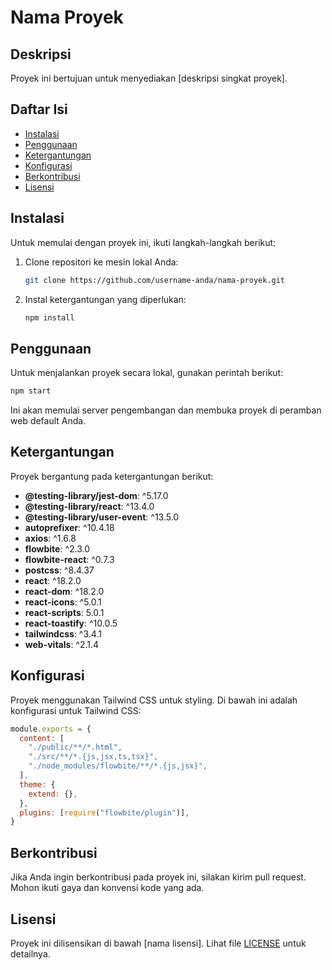 # Nama Proyek

## Deskripsi

Proyek ini bertujuan untuk menyediakan [deskripsi singkat proyek].

## Daftar Isi

- [Instalasi](#instalasi)
- [Penggunaan](#penggunaan)
- [Ketergantungan](#ketergantungan)
- [Konfigurasi](#konfigurasi)
- [Berkontribusi](#berkontribusi)
- [Lisensi](#lisensi)

## Instalasi

Untuk memulai dengan proyek ini, ikuti langkah-langkah berikut:

1. Clone repositori ke mesin lokal Anda:

   ```bash
   git clone https://github.com/username-anda/nama-proyek.git
   ```

2. Instal ketergantungan yang diperlukan:

   ```bash
   npm install
   ```

## Penggunaan

Untuk menjalankan proyek secara lokal, gunakan perintah berikut:

```bash
npm start
```

Ini akan memulai server pengembangan dan membuka proyek di peramban web default Anda.

## Ketergantungan

Proyek bergantung pada ketergantungan berikut:

- **@testing-library/jest-dom**: ^5.17.0
- **@testing-library/react**: ^13.4.0
- **@testing-library/user-event**: ^13.5.0
- **autoprefixer**: ^10.4.18
- **axios**: ^1.6.8
- **flowbite**: ^2.3.0
- **flowbite-react**: ^0.7.3
- **postcss**: ^8.4.37
- **react**: ^18.2.0
- **react-dom**: ^18.2.0
- **react-icons**: ^5.0.1
- **react-scripts**: 5.0.1
- **react-toastify**: ^10.0.5
- **tailwindcss**: ^3.4.1
- **web-vitals**: ^2.1.4

## Konfigurasi

Proyek menggunakan Tailwind CSS untuk styling. Di bawah ini adalah konfigurasi untuk Tailwind CSS:

```javascript
module.exports = {
  content: [
    "./public/**/*.html",
    "./src/**/*.{js,jsx,ts,tsx}",
    "./node_modules/flowbite/**/*.{js,jsx}",
  ],
  theme: {
    extend: {},
  },
  plugins: [require("flowbite/plugin")],
}
```

## Berkontribusi

Jika Anda ingin berkontribusi pada proyek ini, silakan kirim pull request. Mohon ikuti gaya dan konvensi kode yang ada.

## Lisensi

Proyek ini dilisensikan di bawah [nama lisensi]. Lihat file [LICENSE](LICENSE) untuk detailnya.
